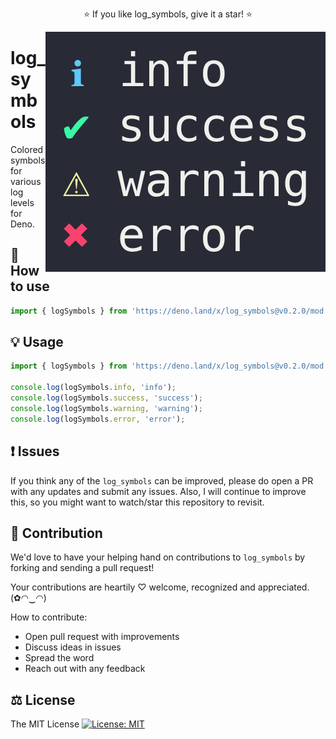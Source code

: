 <p align="center">
  ⭐️ If you like log_symbols, give it a star! ⭐️
</p>

<img src="https://raw.githubusercontent.com/deno-log-symbols/log-symbols/main/log-symbols.png" align="right" />

# log_symbols

Colored symbols for various log levels for Deno.

## 🔧 How to use

```js
import { logSymbols } from 'https://deno.land/x/log_symbols@v0.2.0/mod.ts';
```

## 💡 Usage

```ts
import { logSymbols } from 'https://deno.land/x/log_symbols@v0.2.0/mod.ts';

console.log(logSymbols.info, 'info');
console.log(logSymbols.success, 'success');
console.log(logSymbols.warning, 'warning');
console.log(logSymbols.error, 'error');
```

## ❗ Issues

If you think any of the `log_symbols` can be improved, please do open a PR with any updates and submit any issues. Also, I will continue to improve this, so you might want to watch/star this repository to revisit.

## 💪 Contribution

We'd love to have your helping hand on contributions to `log_symbols` by forking and sending a pull request!

Your contributions are heartily ♡ welcome, recognized and appreciated. (✿◠‿◠)

How to contribute:

- Open pull request with improvements
- Discuss ideas in issues
- Spread the word
- Reach out with any feedback

## ⚖️ License

The MIT License [![License: MIT](https://img.shields.io/badge/License-MIT-yellow.svg)](https://opensource.org/licenses/MIT)
